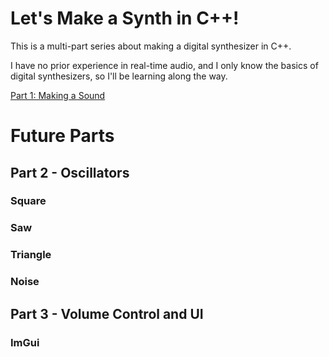 # Let's Make a Synth in C++!

This is a multi-part series about making a digital synthesizer in C++.

I have no prior experience in real-time audio, and I only know the basics
of digital synthesizers, so I'll be learning along the way.

[Part 1:  Making a Sound](part1_make_a_sound)

# Future Parts

## Part 2 - Oscillators

### Square
### Saw
### Triangle
### Noise

## Part 3 - Volume Control and UI

### ImGui
